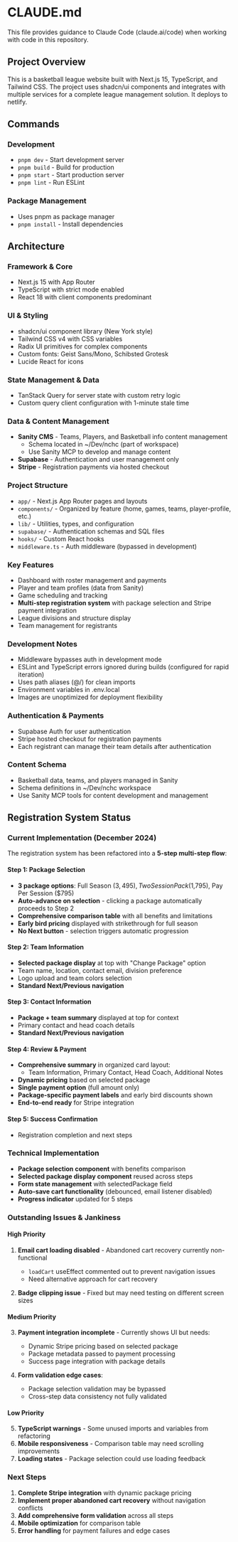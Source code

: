 # CLAUDE.md

This file provides guidance to Claude Code (claude.ai/code) when working with code in this repository.

## Project Overview

This is a basketball league website built with Next.js 15, TypeScript, and Tailwind CSS. The project uses shadcn/ui components and integrates with multiple services for a complete league management solution. It deploys to netlify.

## Commands

### Development
- `pnpm dev` - Start development server
- `pnpm build` - Build for production  
- `pnpm start` - Start production server
- `pnpm lint` - Run ESLint

### Package Management
- Uses pnpm as package manager
- `pnpm install` - Install dependencies

## Architecture

### Framework & Core
- Next.js 15 with App Router
- TypeScript with strict mode enabled
- React 18 with client components predominant

### UI & Styling
- shadcn/ui component library (New York style)
- Tailwind CSS v4 with CSS variables
- Radix UI primitives for complex components
- Custom fonts: Geist Sans/Mono, Schibsted Grotesk
- Lucide React for icons

### State Management & Data
- TanStack Query for server state with custom retry logic
- Custom query client configuration with 1-minute stale time

### Data & Content Management
- **Sanity CMS** - Teams, Players, and Basketball info content management
  - Schema located in ~/Dev/nchc (part of workspace)
  - Use Sanity MCP to develop and manage content
- **Supabase** - Authentication and user management only
- **Stripe** - Registration payments via hosted checkout

### Project Structure
- `app/` - Next.js App Router pages and layouts
- `components/` - Organized by feature (home, games, teams, player-profile, etc.)
- `lib/` - Utilities, types, and configuration
- `supabase/` - Authentication schemas and SQL files
- `hooks/` - Custom React hooks
- `middleware.ts` - Auth middleware (bypassed in development)

### Key Features
- Dashboard with roster management and payments
- Player and team profiles (data from Sanity)
- Game scheduling and tracking
- **Multi-step registration system** with package selection and Stripe payment integration
- League divisions and structure display
- Team management for registrants

### Development Notes
- Middleware bypasses auth in development mode
- ESLint and TypeScript errors ignored during builds (configured for rapid iteration)
- Uses path aliases (@/) for clean imports
- Environment variables in .env.local
- Images are unoptimized for deployment flexibility

### Authentication & Payments
- Supabase Auth for user authentication
- Stripe hosted checkout for registration payments
- Each registrant can manage their team details after authentication

### Content Schema
- Basketball data, teams, and players managed in Sanity
- Schema definitions in ~/Dev/nchc workspace
- Use Sanity MCP tools for content development and management

## Registration System Status

### Current Implementation (December 2024)
The registration system has been refactored into a **5-step multi-step flow**:

#### Step 1: Package Selection
- **3 package options**: Full Season ($3,495), Two Session Pack ($1,795), Pay Per Session ($795)
- **Auto-advance on selection** - clicking a package automatically proceeds to Step 2
- **Comprehensive comparison table** with all benefits and limitations
- **Early bird pricing** displayed with strikethrough for full season
- **No Next button** - selection triggers automatic progression

#### Step 2: Team Information  
- **Selected package display** at top with "Change Package" option
- Team name, location, contact email, division preference
- Logo upload and team colors selection
- **Standard Next/Previous navigation**

#### Step 3: Contact Information
- **Package + team summary** displayed at top for context
- Primary contact and head coach details
- **Standard Next/Previous navigation**

#### Step 4: Review & Payment
- **Comprehensive summary** in organized card layout:
  - Team Information, Primary Contact, Head Coach, Additional Notes
- **Dynamic pricing** based on selected package
- **Single payment option** (full amount only)
- **Package-specific payment labels** and early bird discounts shown
- **End-to-end ready** for Stripe integration

#### Step 5: Success Confirmation
- Registration completion and next steps

### Technical Implementation
- **Package selection component** with benefits comparison
- **Selected package display component** reused across steps
- **Form state management** with selectedPackage field
- **Auto-save cart functionality** (debounced, email listener disabled)
- **Progress indicator** updated for 5 steps

### Outstanding Issues & Jankiness

#### High Priority
1. **Email cart loading disabled** - Abandoned cart recovery currently non-functional
   - `loadCart` useEffect commented out to prevent navigation issues
   - Need alternative approach for cart recovery
   
2. **Badge clipping issue** - Fixed but may need testing on different screen sizes

#### Medium Priority  
3. **Payment integration incomplete** - Currently shows UI but needs:
   - Dynamic Stripe pricing based on selected package
   - Package metadata passed to payment processing
   - Success page integration with package details

4. **Form validation edge cases**:
   - Package selection validation may be bypassed
   - Cross-step data consistency not fully validated

#### Low Priority
5. **TypeScript warnings** - Some unused imports and variables from refactoring
6. **Mobile responsiveness** - Comparison table may need scrolling improvements
7. **Loading states** - Package selection could use loading feedback

### Next Steps
1. **Complete Stripe integration** with dynamic package pricing
2. **Implement proper abandoned cart recovery** without navigation conflicts
3. **Add comprehensive form validation** across all steps
4. **Mobile optimization** for comparison table
5. **Error handling** for payment failures and edge cases
